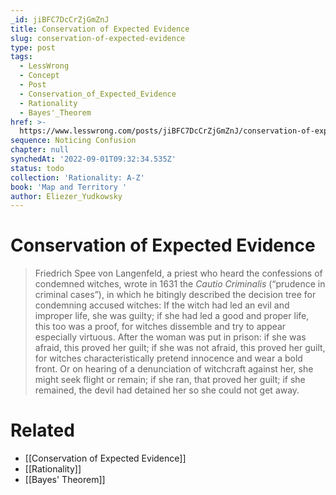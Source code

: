 ```yaml
---
_id: jiBFC7DcCrZjGmZnJ
title: Conservation of Expected Evidence
slug: conservation-of-expected-evidence
type: post
tags:
  - LessWrong
  - Concept
  - Post
  - Conservation_of_Expected_Evidence
  - Rationality
  - Bayes'_Theorem
href: >-
  https://www.lesswrong.com/posts/jiBFC7DcCrZjGmZnJ/conservation-of-expected-evidence
sequence: Noticing Confusion
chapter: null
synchedAt: '2022-09-01T09:32:34.535Z'
status: todo
collection: 'Rationality: A-Z'
book: 'Map and Territory '
author: Eliezer_Yudkowsky
---
```


# Conservation of Expected Evidence
> Friedrich Spee von Langenfeld, a priest who heard the confessions of condemned witches, wrote in 1631 the _Cautio Criminalis_ (“prudence in criminal cases”), in which he bitingly described the decision tree for condemning accused witches: If the witch had led an evil and improper life, she was guilty; if she had led a good and proper life, this too was a proof, for witches dissemble and try to appear especially virtuous. After the woman was put in prison: if she was afraid, this proved her guilt; if she was not afraid, this proved her guilt, for witches characteristically pretend innocence and wear a bold front. Or on hearing of a denunciation of witchcraft against her, she might seek flight or remain; if she ran, that proved her guilt; if she remained, the devil had detained her so she could not get away.

# Related

- [[Conservation of Expected Evidence]]
- [[Rationality]]
- [[Bayes' Theorem]]